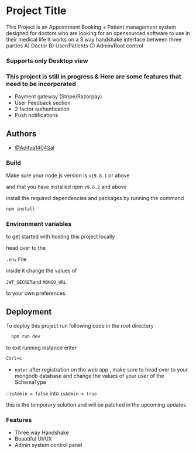 # Project Title

This Project is an Appointment Booking + Patient management system designed for doctors who are looking for an opensourced software to use in their medical life 
It works on a 3 way handshake interface between three parties
A) Doctor 
B) User/Patients 
C) Admin/Root control

### Supports only Desktop view

### This project is still in progress & Here are some features that need to be incorporated

- Payment gateway (Stripe/Razorpay)
- User Feedback section 
- 2 factor authentication
- Push notifications



## Authors

- [@Aditya1404Sal](https://www.github.com/Aditya1404Sal)


### Build

Make sure your node.js version is `v19.8.1` or above 

and that you have installed npm `v9.6.2` and above

install the required dependencies and packages by running the command

```bash
npm install
````








### Environment variables

to get started with hosting this project locally 

head over to the 

`
.env
`
File

inside it change the values of

`
JWT_SECRET
`and
`
MONGO_URL
`

to your own preferences 







## Deployment

To deploy this project run following code in the root directory

```bash
  npm run dev
```

to exit running instance enter 

```bash
Ctrl+c
```

* `note:` after registration on the web app , make sure to head over to your mongodb database and change the values of your user of the SchemaType

: `isAdmin = false` into `isAdmin = true` 

this is the temporary solution and will be patched in the upcoming updates
### Features

- Three way Handshake
- Beautiful UI/UX
- Admin system control panel


